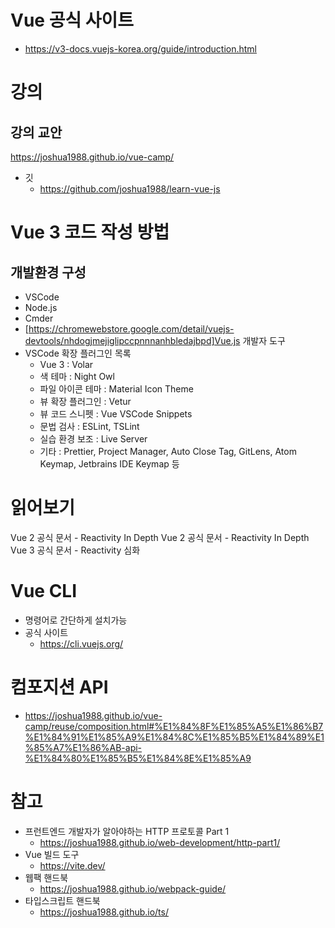 # Vue 공식 사이트

- https://v3-docs.vuejs-korea.org/guide/introduction.html

# 강의

## 강의 교안

https://joshua1988.github.io/vue-camp/

- 깃
  - https://github.com/joshua1988/learn-vue-js

# Vue 3 코드 작성 방법

## 개발환경 구성

- VSCode
- Node.js
- Cmder
- [https://chromewebstore.google.com/detail/vuejs-devtools/nhdogjmejiglipccpnnnanhbledajbpd]Vue.js 개발자 도구
- VSCode 확장 플러그인 목록
  - Vue 3 : Volar
  - 색 테마 : Night Owl
  - 파일 아이콘 테마 : Material Icon Theme
  - 뷰 확장 플러그인 : Vetur
  - 뷰 코드 스니펫 : Vue VSCode Snippets
  - 문법 검사 : ESLint, TSLint
  - 실습 환경 보조 : Live Server
  - 기타 : Prettier, Project Manager, Auto Close Tag, GitLens, Atom Keymap, Jetbrains IDE Keymap 등

# 읽어보기

Vue 2 공식 문서 - Reactivity In Depth
Vue 2 공식 문서 - Reactivity In Depth
Vue 3 공식 문서 - Reactivity 심화

# Vue CLI

- 명령어로 간단하게 설치가능
- 공식 사이트
  - https://cli.vuejs.org/

# 컴포지션 API

- https://joshua1988.github.io/vue-camp/reuse/composition.html#%E1%84%8F%E1%85%A5%E1%86%B7%E1%84%91%E1%85%A9%E1%84%8C%E1%85%B5%E1%84%89%E1%85%A7%E1%86%AB-api-%E1%84%80%E1%85%B5%E1%84%8E%E1%85%A9

# 참고

- 프런트엔드 개발자가 알아야하는 HTTP 프로토콜 Part 1
  - https://joshua1988.github.io/web-development/http-part1/
- Vue 빌드 도구
  - https://vite.dev/
- 웹팩 핸드북
  - https://joshua1988.github.io/webpack-guide/
- 타입스크립트 핸드북
  - https://joshua1988.github.io/ts/
